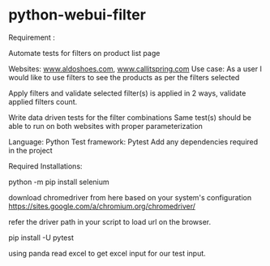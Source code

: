 # python-webui-filter
Requirement :

Automate tests for filters on product list page

Websites: www.aldoshoes.com, www.callitspring.com
Use case: As a user I would like to use filters to see the products as per the filters selected

Apply filters and validate selected filter(s) is applied in 2 ways, validate applied filters
count.

Write data driven tests for the filter combinations
Same test(s) should be able to run on both websites with proper parameterization

Language: Python
Test framework: Pytest
Add any dependencies required in the project

Required Installations:

python -m pip install selenium

download chromedriver from here based on your system's configuration
https://sites.google.com/a/chromium.org/chromedriver/

refer the driver path in your script to load url on the browser.

pip install -U pytest

using panda read excel to get excel input for our test input.
